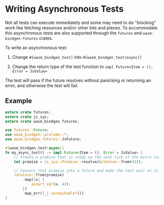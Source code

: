 # Writing Asynchronous Tests

Not all tests can execute immediately and some may need to do "blocking" work
like fetching resources and/or other bits and pieces. To accommodate this
asynchronous tests are also supported through the `futures` and
`wasm-bindgen-futures` crates.

To write an asynchronous test:

1. Change `#[wasm_bindgen_test]` into `#[wasm_bindgen_test(async)]`

2. Change the return type of the test function to `impl Future<Item = (), Error
   = JsValue>`

The test will pass if the future resolves without panicking or returning an
error, and otherwise the test will fail.

## Example

```rust
extern crate futures;
extern crate js_sys;
extern crate wasm_bindgen_futures;

use futures::Future;
use wasm_bindgen::prelude::*;
use wasm_bindgen_futures::JsFuture;

#[wasm_bindgen_test(async)]
fn my_async_test() -> impl Future<Item = (), Error = JsValue> {
    // Create a promise that is ready on the next tick of the micro task queue.
    let promise = js_sys::Promise::resolve(&JsValue::from(42));

    // Convert that promise into a future and make the test wait on it.
    JsFuture::from(promise)
        .map(|x| {
            assert_eq!(x, 42);
        })
        .map_err(|_| unreachable!())
}
```
